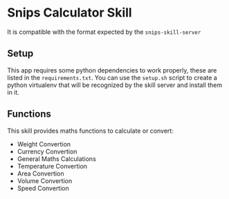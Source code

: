 # Snips Calculator Skill

It is compatible with the format expected by the `snips-skill-server`

## Setup

This app requires some python dependencies to work properly, these are
listed in the `requirements.txt`. You can use the `setup.sh` script to
create a python virtualenv that will be recognized by the skill server
and install them in it.

## Functions

This skill provides maths functions to calculate or convert:
- Weight Convertion 
- Currency Convertion 
- General Maths Calculations
- Temperature Convertion 
- Area Convertion 
- Volume Convertion 
- Speed Convertion 
